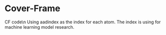 # Cover-Frame
CF code\n
Using aadindex as the index for each atom.
The index is using for machine learning model research.
